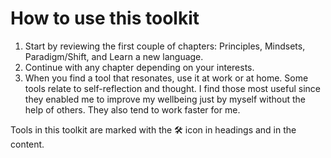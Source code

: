 # How to use this toolkit

1. Start by reviewing the first couple of chapters: Principles, Mindsets, Paradigm/Shift, and Learn a new language.
2. Continue with any chapter depending on your interests.
3. When you find a tool that resonates, use it at work or at home. Some tools relate to self-reflection and thought. I find those most useful since they enabled me to improve my wellbeing just by myself without the help of others. They also tend to work faster for me.

Tools in this toolkit are marked with the 🛠 icon in headings and in the content.
